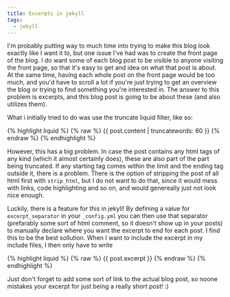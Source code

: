 ```yaml
---
title: Excerpts in jekyll
tags:
  - jekyll
---
```


I'm probably putting way to much time into trying to make this blog look exactly
like I want it to, but one issue I've had was to create the front page of the blog.
I do want some of each blog post to be visible to anyone visiting the front page,
so that it's easy to get and idea on what that post is about. At the same time, having
each whole post  on the front page would be too much, and you'd have to scroll a lot
if you're just trying to get an overview the blog or trying to find something
you're interested in. The answer to this problem is excerpts, and this blog post
is going to be about these (and also utilizes them).

What i initially tried to do was use the truncate liquid filter, like so:

{% highlight liquid %}
{% raw %}
{{ post.content | truncatewords: 60 }}
{% endraw %}
{% endhighlight %}

<!--more-->

However, this has a big problem. In case the post contains any html
tags of any kind (which it almost certainly does), these are also part of the
part being truncated. If any starting tag comes within the limit and the ending
tag outside it, there is a problem. There is the option of stripping the post
of all html first with `strip_html`, but I do not want to do that, since it
would mess with links, code highlighting and so on, and would genereally just
not look nice enough.

Luckily, there is a feature for this in jekyll! By defining a value for
`excerpt_separator` in your `_config.yml` you can then use that separator
(prefarably some sort of html comment, so it doesn't show up in your posts)
to manually declare where you want the excerpt to end for each post. I find
this to be the best sollution. When I want to include the excerpt in my include
files, I then only have to write

{% highlight liquid %}
{% raw %}
{{ post.excerpt }}
{% endraw %}
{% endhighlight %}

Just don't forget to add some sort of link to the actual blog post, so noone
mistakes your excerpt for just being a really short post! :)
